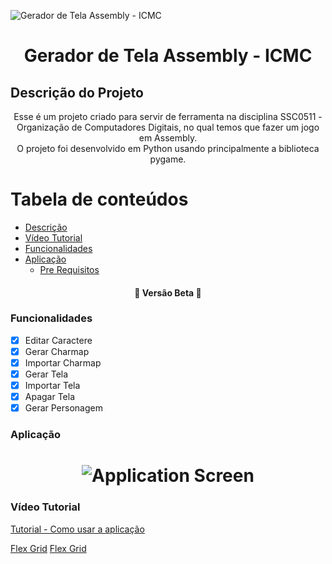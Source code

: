 ![Gerador de Tela Assembly - ICMC](https://upload.wikimedia.org/wikipedia/commons/thumb/c/c9/Webysther_20170627_-_Logo_ICMC-USP.svg/1200px-Webysther_20170627_-_Logo_ICMC-USP.svg.png)

<h1 align="center">Gerador de Tela Assembly - ICMC</h1>

## Descrição do Projeto

<p align="center">Esse é um projeto criado para servir de ferramenta na disciplina SSC0511 - Organização de Computadores Digitais, no qual temos que fazer um jogo em Assembly.<br>O projeto foi desenvolvido em Python usando principalmente a biblioteca pygame.</p>

# Tabela de conteúdos

<!--ts-->

- [Descrição](#Descrição-do-Projeto)
- [Vídeo Tutorial](#Vídeo-Tutorial)
- [Funcionalidades](#Funcionalidades)
- [Aplicação](#Aplicação)
  - [Pre Requisitos](#pre-requisitos)
  <!--te-->

<h4 align="center"> 
	🚧  Versão Beta  🚧
</h4>

### Funcionalidades

- [x] Editar Caractere
- [x] Gerar Charmap
- [x] Importar Charmap
- [x] Gerar Tela
- [x] Importar Tela
- [x] Apagar Tela
- [x] Gerar Personagem

### Aplicação

<h1 align="center">
  <img alt="Application Screen" title="#Application Screen" src="https://i.imgur.com/HKgMqQT.png" />
</h1>

### Vídeo Tutorial

<a href=“https://youtu.be/vvJzQRh8cuU“>Tutorial - Como usar a aplicação</a>

<a href=“https://youtu.be/hdT6XAhFqLY“>Flex Grid</a>
<a href=“https://youtu.be/LrDKQ516Ew0“>Flex Grid</a>
